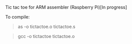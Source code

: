 Tic tac toe for ARM assembler (Raspberry Pi)[In progress]

To compile:

>as -o tictactoe.o tictactoe.s

>gcc -o tictactoe tictactoe.o
